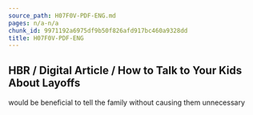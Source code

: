 ```yaml
---
source_path: H07F0V-PDF-ENG.md
pages: n/a-n/a
chunk_id: 9971192a6975df9b50f826afd917bc460a9328dd
title: H07F0V-PDF-ENG
---
```

## HBR / Digital Article / How to Talk to Your Kids About Layoffs

would be beneﬁcial to tell the family without causing them unnecessary
